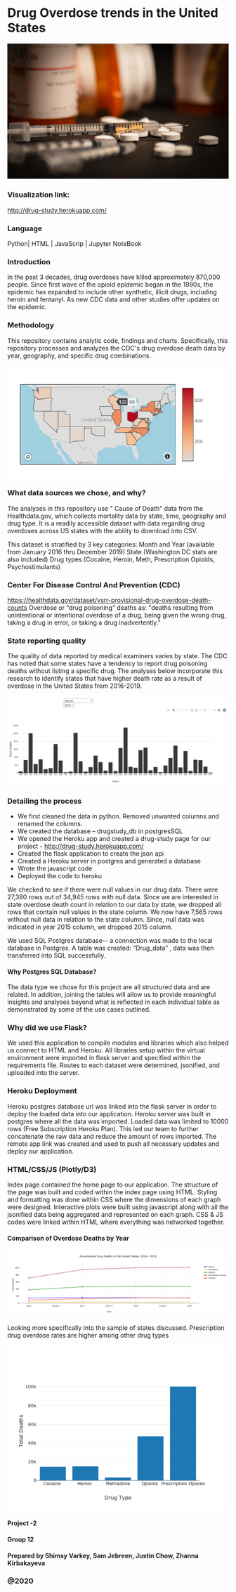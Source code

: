 # Drug Overdose trends in the United States

![Images/drug-overdose-death.jpg](Images/drug-overdose-death.jpg)

### Visualization link: 
http://drug-study.herokuapp.com/

### Language
Python| HTML | JavaScrip | Jupyter NoteBook

### Introduction
In the past 3 decades, drug overdoses have killed approximately 870,000 people. Since first wave of the opioid epidemic began in the 1990s, the epidemic has expanded to include other synthetic, illicit drugs, including heroin and fentanyl. As new CDC data and other studies offer updates on the epidemic. 

### Methodology
This repository contains analytic code, findings and charts. Specifically, this repository processes and analyzes the CDC's drug overdose death data by year, geography, and specific drug combinations.

![Images/map.png](Images/map.png)

###	What data sources we chose, and why?
The analyses in this repository use " Cause of Death" data from the Healthdata.gov, which collects mortality data by state, time, geography and drug type. 
It is a readily accessible dataset with data regarding drug overdoses across US states with the ability to download into CSV. 

This dataset is stratified by 3 key categories:
Month and Year (available from January 2016 thru December 2019)
State (Washington DC stats are also included)
Drug types (Cocaine, Heroin, Meth, Prescription Opioids, Psychostimulants)

### Center For Disease Control And Prevention (CDC)
https://healthdata.gov/dataset/vsrr-provisional-drug-overdose-death-counts
Overdose or “drug poisoning” deaths as: "deaths resulting from unintentional or intentional overdose of a drug, being given the wrong drug, taking a drug in error, or taking a drug inadvertently."

### State reporting quality
The quality of data reported by medical examiners varies by state. The CDC has noted that some states have a tendency to report drug poisoning deaths without listing a specific drug. 
The analyses below incorporate this research to identify states that have higher death rate as a result of overdose in the United States from 2016-2019. 

![Images/state-graph.png](Images/state-graph.png)

### Detailing the process 

* We first cleaned the data in python. Removed unwanted columns and renamed the columns.
* We created the database – drugstudy_db in postgresSQL
* We opened the Heroku app and created a drug-study page for our project - http://drug-study.herokuapp.com/
* Created the flask application to create the json api
* Created a Heroku server in postgres and generated a database
* Wrote the javascript code
* Deployed the code to heroku

We checked to see if there were null values in our drug data. There were 27,380 rows out of 34,945 rows with null data. Since we are interested in state overdose death count in relation to our data by state, we dropped all rows that contain null values in the state column. We now have 7,565 rows without null data in relation to the state column.  Since, null data was indicated in year 2015 column, we dropped 2015 column. 

We used SQL Postgres database-- a connection was made to the local database in Postgres. A table was created: “Drug_data” , data was then transferred into SQL successfully.


#### Why Postgres SQL Database?
The data type we chose for this project are all structured data and are related. In addition, joining the tables will allow us to provide meaningful insights and analyses beyond what is reflected in each individual table as demonstrated by some of the use cases outlined. 


### Why did we use Flask?

We used this application to compile modules and libraries which also helped us connect to HTML and Heroku. All libraries setup within the virtual environment were imported in flask server and specified within the requirements file. Routes to each dataset were determined, jsonified, and uploaded into the server.

### Heroku Deployment 

Heroku postgres database url was linked into the flask server in order to deploy the loaded data into our application. Heroku server was built in postgres where all the data was imported. Loaded data was limited to 10000 rows (Free Subscription Heroku Plan). This led our team to further concatenate the raw data and reduce the amount of rows imported. The remote app link was created and used to push all necessary updates and deploy our application.   

### HTML/CSS/JS (Plotly/D3)

Index page contained the home page to our application. The structure of the page was built and coded within the index page using HTML. Styling and formatting was done within CSS where the dimensions of each graph were designed. Interactive plots were built using javascript along with all the jsonified data being aggregated and represented on each graph. CSS & JS codes were linked within HTML where everything was networked together.

#### Comparison of Overdose Deaths by Year

![Images/drug-death.png](Images/drug-death.png)

Looking more specifically into the sample of states discussed. Prescription drug overdose rates are higher among other drug types


![Images/drug-type.png](Images/drug-type.png)


#### Project -2
#### Group 12
#### Prepared by Shimsy Varkey, Sam Jebreen, Justin Chow, Zhanna Kirbakayeva
### @2020
